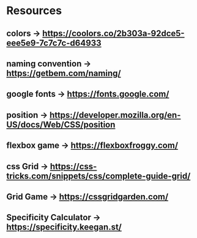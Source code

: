 # Resources 
## colors -> https://coolors.co/2b303a-92dce5-eee5e9-7c7c7c-d64933
## naming convention -> https://getbem.com/naming/
## google fonts -> https://fonts.google.com/
## position -> https://developer.mozilla.org/en-US/docs/Web/CSS/position
## flexbox game -> https://flexboxfroggy.com/
## css Grid -> https://css-tricks.com/snippets/css/complete-guide-grid/
## Grid Game -> https://cssgridgarden.com/
## Specificity Calculator -> https://specificity.keegan.st/